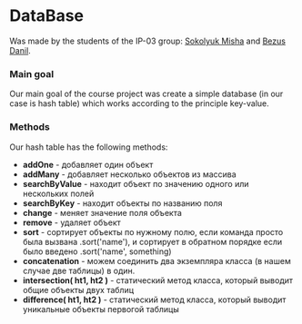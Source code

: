 # DataBase
Was made by the students of the IP-03 group: [Sokolyuk Misha](https://github.com/SokolyukMisha) and [Bezus Danil](https://github.com/danilbezus).

### Main goal
Our main goal of the course project was create a simple database (in our case is hash table) which works according to the principle key-value.

### Methods
Our hash table has the following methods:

+ **addOne** - добавляет один объект
+ **addMany** - добавляет несколько объектов из массива
+ **searchByValue** - находит объект по значению одного или нескольких полей
+ **searchByKey** - находит объекты по названию поля
+ **change** -  меняет значение поля объекта
+ **remove** - удаляет объект
+ **sort** - сортирует объекты по нужному полю, если команда просто была вызвана .sort('name'), и сортирует в обратном порядке если было введено .sort('name', something)
+ **concatenation** - можем соединить два экземпляра класса (в нашем случае две таблицы) в один.
+ **intersection( ht1, ht2 )** - статический метод класса, который выводит общие объекты двух таблиц
+ **difference( ht1, ht2 )** - статический метод класса, который выводит уникальные объекты первогой таблицы
